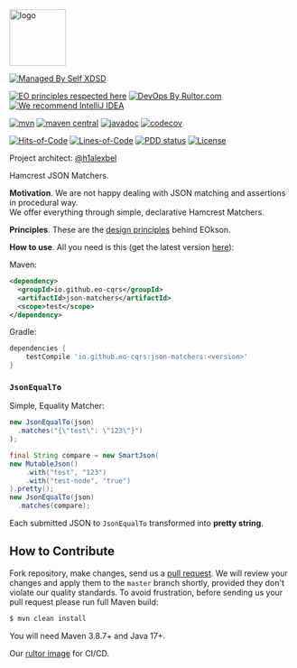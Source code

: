 <img alt="logo" src="https://eo-cqrs.github.io/.github/eo-cqrs.svg" height="100px" />

[![Managed By Self XDSD](https://self-xdsd.com/b/mbself.svg)](https://self-xdsd.com/p/eo-cqrs/json-matchers?provider=github)

[![EO principles respected here](https://www.elegantobjects.org/badge.svg)](https://www.elegantobjects.org)
[![DevOps By Rultor.com](https://www.rultor.com/b/eo-cars/json-matchers)](https://www.rultor.com/p/eo-cqrs/json-matchers)
[![We recommend IntelliJ IDEA](https://www.elegantobjects.org/intellij-idea.svg)](https://www.jetbrains.com/idea/)
<br>

[![mvn](https://github.com/eo-cqrs/json-matchers/actions/workflows/mvn.yaml/badge.svg)](https://github.com/eo-cqrs/json-matchers/actions/workflows/mvn.yaml)
[![maven central](http://maven-badges.herokuapp.com/maven-central/io.github.eo-cqrs/json-matchers/badge.svg)](https://search.maven.org/artifact/io.github.eo-cqrs/json-matchers)
[![javadoc](https://javadoc.io/badge2/io.github.eo-cqrs/json-matchers/javadoc.svg)](https://javadoc.io/doc/io.github.eo-cqrs/json-matchers)
[![codecov](https://codecov.io/gh/eo-cqrs/json-matchers/branch/master/graph/badge.svg?token=biuAgXDIEX)](https://codecov.io/gh/eo-cqrs/json-matchers)

[![Hits-of-Code](https://hitsofcode.com/github/eo-cqrs/json-matchers)](https://hitsofcode.com/view/github/eo-cqrs/json-matchers)
[![Lines-of-Code](https://tokei.rs/b1/github/eo-cqrs/json-matchers)](https://github.com/eo-cqrs/json-matchers)
[![PDD status](http://www.0pdd.com/svg?name=eo-cqrs/json-matchers)](http://www.0pdd.com/p?name=eo-cqrs/json-matchers)
[![License](https://img.shields.io/badge/license-MIT-green.svg)](https://github.com/eo-cqrs/json-matchers/blob/master/LICENSE.txt)

Project architect: [@h1alexbel](https://github.com/h1alexbel)

Hamcrest JSON Matchers.

**Motivation**. We are not happy dealing with JSON matching and assertions in procedural way.
<br>
We offer everything through simple, declarative Hamcrest Matchers.

**Principles**. These are the [design principles](https://www.elegantobjects.org/#principles) behind EOkson.

**How to use**. All you need is this (get the latest
version [here](https://search.maven.org/artifact/io.github.eo-cqrs/json-matchers)):

Maven:
```xml
<dependency>
  <groupId>io.github.eo-cqrs</groupId>
  <artifactId>json-matchers</artifactId>
  <scope>test</scope>
</dependency>
```

Gradle:
```groovy
dependencies {
    testCompile 'io.github.eo-cqrs:json-matchers:<version>'
}
```

### `JsonEqualTo`
Simple, Equality Matcher:

```java
new JsonEqualTo(json)
  .matches("{\"test\": \"123\"}")
);
```
```java
final String compare = new SmartJson(
new MutableJson()
    .with("test", "123")
    .with("test-node", "true")
).pretty();
new JsonEqualTo(json)
  .matches(compare);
```

Each submitted JSON to `JsonEqualTo` transformed into **pretty string**.

## How to Contribute

Fork repository, make changes, send us a [pull request](https://www.yegor256.com/2014/04/15/github-guidelines.html).
We will review your changes and apply them to the `master` branch shortly,
provided they don't violate our quality standards. To avoid frustration,
before sending us your pull request please run full Maven build:

```bash
$ mvn clean install
```

You will need Maven 3.8.7+ and Java 17+.

Our [rultor image](https://github.com/eo-cqrs/eo-kafka-rultor-image) for CI/CD.
